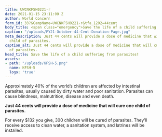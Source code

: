 ```yaml
---
title: UWCNKFSH0221-r
date: 2021-01-15 23:11:00 Z
author: World Concern
form_id: 33?&CampName=UWCNKFSH0221-r&tfa_1202=44cent
body_title: <span class="emergency">Save the life of a child suffering from parasites!</span>
caption: "/uploads/FY21-October-44-Cent-Donation-Page.jpg"
meta_description: Just 44 cents will provide a dose of medicine that will cure one
  child of parasites.
caption_alt: Just 44 cents will provide a dose of medicine that will cure one child
  of parasites.
head_title: Save the life of a child suffering from parasites!
assets:
- path: "/uploads/KFSH-5.png"
  name: KFSH-5
  logo: 'true'
---
```


Approximately 40% of the world’s children are affected by intestinal parasites, usually caused by dirty water and poor sanitation. Parasites can cause blindness, malnutrition, disease and even death.

**Just 44 cents will provide a dose of medicine that will cure one child of parasites.** 

For every $132 you give, 300 children will be cured of parasites. They’ll receive access to clean water, a sanitation system, and latrines will be installed.
